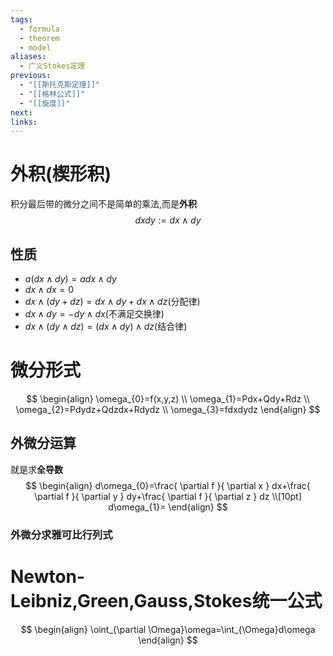 ```yaml
---
tags:
  - formula
  - theorem
  - model
aliases:
  - 广义Stokes定理
previous:
  - "[[斯托克斯定理]]"
  - "[[格林公式]]"
  - "[[旋度]]"
next:
links:
---
```

# 外积(楔形积)
积分最后带的微分之间不是简单的乘法,而是**外积**
$$
dxdy:=dx\wedge dy
$$
## 性质
- $a(dx\wedge dy)=adx\wedge dy$
- $dx\wedge dx=0$
- $dx\wedge(dy+ dz)=dx\wedge dy+dx\wedge dz$(分配律)
- $dx\wedge dy=-dy\wedge dx$(不满足交换律)
- $dx\wedge(dy\wedge dz)=(dx\wedge dy)\wedge dz$(结合律)

# 微分形式
$$
\begin{align}
\omega_{0}=f(x,y,z) \\
\omega_{1}=Pdx+Qdy+Rdz \\
\omega_{2}=Pdydz+Qdzdx+Rdydz \\
\omega_{3}=fdxdydz
\end{align}
$$

## 外微分运算
就是求**全导数**
$$
\begin{align}
d\omega_{0}=\frac{ \partial f }{ \partial x } dx+\frac{ \partial f }{ \partial y } dy+\frac{ \partial f }{ \partial z } dz \\[10pt]
d\omega_{1}=
\end{align}
$$


### 外微分求雅可比行列式




# Newton-Leibniz,Green,Gauss,Stokes统一公式
$$
\begin{align}
\oint_{\partial \Omega}\omega=\int_{\Omega}d\omega
\end{align}
$$


